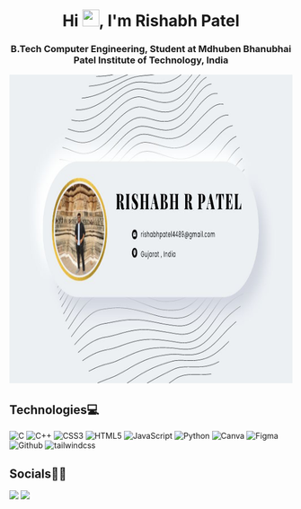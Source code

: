 <h1 align="center">Hi <img src="https://raw.githubusercontent.com/MartinHeinz/MartinHeinz/master/wave.gif" width="30px"  height="30px">, I'm Rishabh Patel</h1>
<h3 align="center">B.Tech Computer Engineering, Student at Mdhuben Bhanubhai Patel Institute of Technology, India</h3>

<img src="business_card/business_card.jpg" width="1050" height="550" />

## Technologies💻

![C](https://img.shields.io/badge/c-%2300599C.svg?style=for-the-badge&logo=c&logoColor=white) ![C++](https://img.shields.io/badge/c++-%2300599C.svg?style=for-the-badge&logo=c%2B%2B&logoColor=white) ![CSS3](https://img.shields.io/badge/css3-%231572B6.svg?style=for-the-badge&logo=css3&logoColor=white) ![HTML5](https://img.shields.io/badge/html5-%23E34F26.svg?style=for-the-badge&logo=html5&logoColor=white) ![JavaScript](https://img.shields.io/badge/javascript-%23323330.svg?style=for-the-badge&logo=javascript&logoColor=%23F7DF1E) ![Python](https://img.shields.io/badge/python-3670A0?style=for-the-badge&logo=python&logoColor=ffdd54)  ![Canva](https://img.shields.io/badge/Canva-%2300C4CC.svg?style=for-the-badge&logo=Canva&logoColor=white) ![Figma](https://img.shields.io/badge/figma-%23F24E1E.svg?style=for-the-badge&logo=figma&logoColor=white)![Github](https://img.shields.io/badge/GitHub-100000?style=for-the-badge&logo=github&logoColor=white) ![tailwindcss](https://img.shields.io/badge/-TAILWIND_CSS-white?style=for-the-badge&logo=tailwindcss)

## Socials🤝🏻

<a href="https://www.linkedin.com/in/rishabh-patel-6a1676246/"><img src="https://img.shields.io/badge/linkedin-%230077B5.svg?&style=for-the-badge&logo=linkedin&logoColor=white" /></a>
 <a href="https://instagram.com/rishabh.patel.21?igshid=Yzg5MTU1MDY="><img src="https://img.shields.io/badge/Instagram-E4405F?style=for-the-badge&logo=instagram&logoColor=white"/></a>
